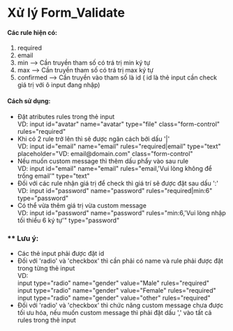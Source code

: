 <h1>Xử lý Form_Validate </h1>

<h4>Các rule hiện có:</h4>
<ol>
     <li> required</li>
     <li> email</li>
     <li>min --> Cần truyền tham số có trá trị min ký tự</li>
     <li>max --> Cần truyền tham số có trá trị max ký tự</li>
     <li>confirmed --> Cần truyền vào tham số là id ( id là thẻ input cần check giá trị với ô input đang nhập)</li>
</ol>
<h4>Cách sử dụng:</h4>
<ul>
  <li>
    Đặt atributes rules trong thẻ input  <br>
    VD: input id="avatar" name="avatar" type="file" class="form-control" rules="required"
  </li>
  <li>
  Khi có 2 rule trở lên thì sẽ được ngăn cách bởi dấu '|' <br>
  VD: input id="email" name="email" rules="required|email" type="text" placeholder="VD: email@domain.com" class="form-control"
  </li>
  <li>
  Nếu muốn custom message thì thêm dấu phẩy vào sau rule<br>
  VD: input id="email" name="email" rules="email,'Vui lòng không để trống email'" type="text"
  </li>
  <li>
  Đối với các rule nhận giá trị để check thì giá trí sẽ được đặt sau dấu ':'<br>
  VD: input id="password" name="password" rules="required|min:6" type="password"
  </li>
  <li>
  Có thể vừa thêm giá trị vừa custom message <br>
  VD: input id="password" name="password" rules="min:6,'Vui lòng nhập tối thiểu 6 ký tự'" type="password"
  </li>
  
</ul>
<h3>** Lưu ý:</h3>

  <ul>
    <li>Các thẻ input phải được đặt id </li>
    <li>Đối với 'radio' và 'checkbox' thì cần phải có name và rule phải được đặt trong từng thẻ input <br>
      VD: <br>
            input type="radio" name="gender" value="Male" rules="required" <br>
            input type="radio" name="gender"  value="Female" rules="required" <br>
            input type="radio" name="gender"  value="other" rules="required" </li> 
    <li>Đối với 'radio' và 'checkbox' thì chức năng custom message chưa được tối ưu hóa, nếu muốn custom message thì phải đặt dấu ',' vào tất cả rules trong thẻ input
</li>
  </ul>
